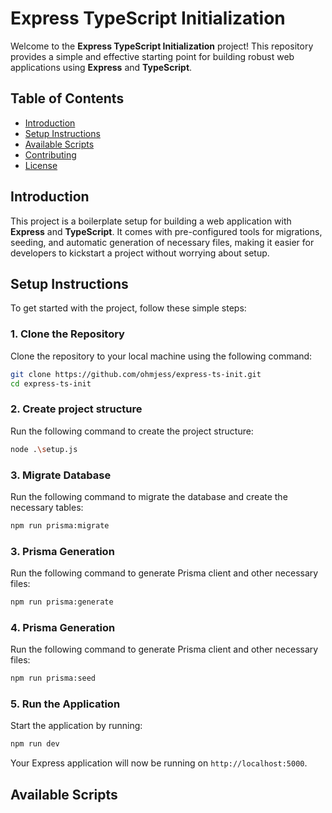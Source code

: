# Express TypeScript Initialization

Welcome to the **Express TypeScript Initialization** project! This repository provides a simple and effective starting point for building robust web applications using **Express** and **TypeScript**.

## Table of Contents

- [Introduction](#introduction)
- [Setup Instructions](#setup-instructions)
- [Available Scripts](#available-scripts)
- [Contributing](#contributing)
- [License](#license)

## Introduction

This project is a boilerplate setup for building a web application with **Express** and **TypeScript**. It comes with pre-configured tools for migrations, seeding, and automatic generation of necessary files, making it easier for developers to kickstart a project without worrying about setup.

## Setup Instructions

To get started with the project, follow these simple steps:

### 1. Clone the Repository

Clone the repository to your local machine using the following command:

```bash
git clone https://github.com/ohmjess/express-ts-init.git
cd express-ts-init
```

### 2. Create project structure

Run the following command to create the project structure:

```bash
node .\setup.js   
```

### 3. Migrate Database

Run the following command to migrate the database and create the necessary tables:

```bash
npm run prisma:migrate
```

### 3. Prisma Generation

Run the following command to generate Prisma client and other necessary files:

```bash
npm run prisma:generate
```

### 4. Prisma Generation

Run the following command to generate Prisma client and other necessary files:

```bash
npm run prisma:seed
```

### 5. Run the Application

Start the application by running:

```bash
npm run dev
```

Your Express application will now be running on `http://localhost:5000`.

## Available Scripts
